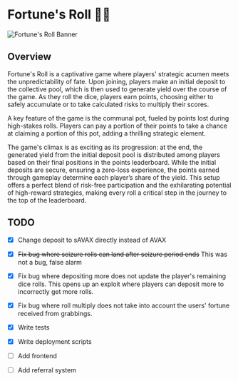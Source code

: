 # Fortune's Roll 🎲🎲
![Fortune's Roll Banner](banner.png)

## Overview

Fortune's Roll is a captivative game where players' strategic acumen meets the unpredictability of fate. Upon joining, players make an initial deposit to the collective pool, which is then used to generate yield over the course of the game. As they roll the dice, players earn points, choosing either to safely accumulate or to take calculated risks to multiply their scores.

A key feature of the game is the communal pot, fueled by points lost during high-stakes rolls. Players can pay a portion of their points to take a chance at claiming a portion of this pot, adding a thrilling strategic element.

The game's climax is as exciting as its progression: at the end, the generated yield from the initial deposit pool is distributed among players based on their final positions in the points leaderboard. While the initial deposits are secure, ensuring a zero-loss experience, the points earned through gameplay determine each player’s share of the yield. This setup offers a perfect blend of risk-free participation and the exhilarating potential of high-reward strategies, making every roll a critical step in the journey to the top of the leaderboard.

## TODO

- [x] Change deposit to sAVAX directly instead of AVAX
- [x] ~~Fix bug where seizure rolls can land after seizure period ends~~ This was not a bug, false alarm
- [x] Fix bug where depositing more does not update the player's remaining dice rolls. This opens up an exploit where players can deposit more to incorrectly get more rolls.
- [x] Fix bug where roll multiply does not take into account the users' fortune received from grabbings.
- [x] Write tests
- [x] Write deployment scripts
- [ ] Add frontend
- [ ] Add referral system

